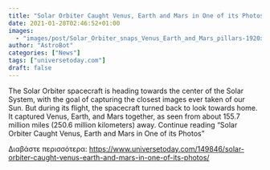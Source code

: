```yaml
---
title: "Solar Orbiter Caught Venus, Earth and Mars in One of its Photos"
date: 2021-01-28T02:46:52+01:00
images:
  - "images/post/Solar_Orbiter_snaps_Venus_Earth_and_Mars_pillars-1920x1200.jpg"
author: "AstroBot"
categories: ["News"]
tags: ["universetoday.com"]
draft: false
---
```


The Solar Orbiter spacecraft is heading towards the center of the Solar System, with the goal of capturing the closest images ever taken of our Sun. But during its flight, the spacecraft turned back to look towards home. It captured Venus, Earth, and Mars together, as seen from about 155.7 million miles (250.6 million kilometers) away. Continue reading “Solar Orbiter Caught Venus, Earth and Mars in One of its Photos” 

Διαβάστε περισσότερα: https://www.universetoday.com/149846/solar-orbiter-caught-venus-earth-and-mars-in-one-of-its-photos/
